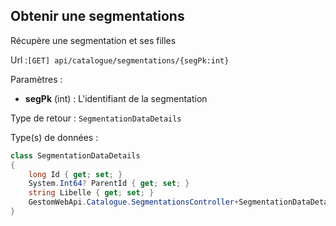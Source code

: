 ## <span id='obtenirsegmentation'>Obtenir une segmentations</span>

Récupère une segmentation et ses filles

Url :`[GET] api/catalogue/segmentations/{segPk:int}`

Paramètres : 

- **segPk** (int) : L'identifiant de la segmentation

Type de retour : `SegmentationDataDetails`

Type(s) de données :

```csharp
class SegmentationDataDetails
{
	long Id { get; set; }
	System.Int64? ParentId { get; set; }
	string Libelle { get; set; }
	GestomWebApi.Catalogue.SegmentationsController+SegmentationDataDetails[] SousCategories { get; set; }
}

```

